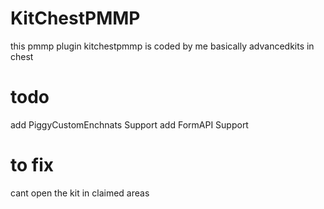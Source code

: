 # KitChestPMMP
this pmmp plugin kitchestpmmp is coded by me basically advancedkits in chest

# todo
add PiggyCustomEnchnats Support
add FormAPI Support

# to fix
cant open the kit in claimed areas
